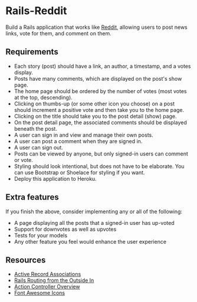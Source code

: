 # Rails-Reddit

Build a Rails application that works like [Reddit](https://www.reddit.com/), allowing users to post news links, vote for them, and comment on them.

## Requirements

- Each story (post) should have a link, an author, a timestamp, and a votes display.
- Posts have many comments, which are displayed on the post's show page.
- The home page should be ordered by the number of votes (most votes at the top, descending).
- Clicking on thumbs-up (or some other icon you choose) on a post should increment a positive vote and then take you to the home page.
- Clicking on the title should take you to the post detail (show) page.
- On the post detail page, the associated comments should be displayed beneath the post.
- A user can sign in and view and manage their own posts.
- A user can post a comment when they are signed in.
- A user can sign out.
- Posts can be viewed by anyone, but only signed-in users can comment or vote.
- Styling should look intentional, but does not have to be elaborate. You can use Bootstrap or Shoelace for styling if you want.
- Deploy this application to Heroku.

## Extra features

If you finish the above, consider implementing any or all of the following:

- A page displaying all the posts that a signed-in user has up-voted
- Support for downvotes as well as upvotes
- Tests for your models
- Any other feature you feel would enhance the user experience

## Resources

- [Active Record Associations](http://guides.rubyonrails.org/association_basics.html)
- [Rails Routing from the Outside In](http://guides.rubyonrails.org/routing.html)
- [Action Controller Overview](http://guides.rubyonrails.org/action_controller_overview.html)
- [Font Awesome Icons](https://fontawesome.com/)

